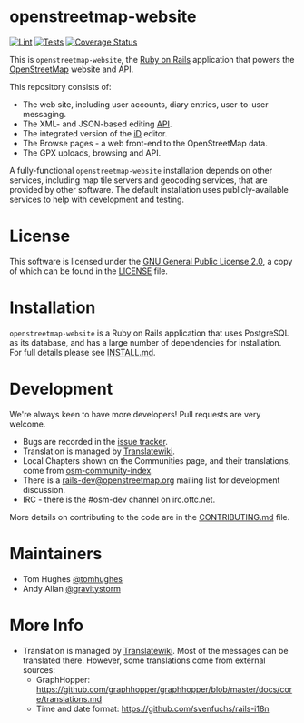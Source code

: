 # openstreetmap-website

[![Lint](https://github.com/openstreetmap/openstreetmap-website/workflows/Lint/badge.svg?branch=master&event=push)](https://github.com/openstreetmap/openstreetmap-website/actions?query=workflow%3ALint%20branch%3Amaster%20event%3Apush)
[![Tests](https://github.com/openstreetmap/openstreetmap-website/workflows/Tests/badge.svg?branch=master&event=push)](https://github.com/openstreetmap/openstreetmap-website/actions?query=workflow%3ATests%20branch%3Amaster%20event%3Apush)
[![Coverage Status](https://coveralls.io/repos/openstreetmap/openstreetmap-website/badge.svg?branch=master)](https://coveralls.io/r/openstreetmap/openstreetmap-website?branch=master)

This is `openstreetmap-website`, the [Ruby on Rails](http://rubyonrails.org/)
application that powers the [OpenStreetMap](https://www.openstreetmap.org) website and API.

This repository consists of:

* The web site, including user accounts, diary entries, user-to-user messaging.
* The XML- and JSON-based editing [API](https://wiki.openstreetmap.org/wiki/API_v0.6).
* The integrated version of the [iD](https://wiki.openstreetmap.org/wiki/ID) editor.
* The Browse pages - a web front-end to the OpenStreetMap data.
* The GPX uploads, browsing and API.

A fully-functional `openstreetmap-website` installation depends on other services, including map tile
servers and geocoding services, that are provided by other software. The default installation
uses publicly-available services to help with development and testing.

# License

This software is licensed under the [GNU General Public License 2.0](https://www.gnu.org/licenses/old-licenses/gpl-2.0.txt),
a copy of which can be found in the [LICENSE](LICENSE) file.

# Installation

`openstreetmap-website` is a Ruby on Rails application that uses PostgreSQL as its database, and has a large
number of dependencies for installation. For full details please see [INSTALL.md](INSTALL.md).

# Development

We're always keen to have more developers! Pull requests are very welcome.

* Bugs are recorded in the [issue tracker](https://github.com/openstreetmap/openstreetmap-website/issues).
* Translation is managed by [Translatewiki](https://translatewiki.net/wiki/Translating:OpenStreetMap).
* Local Chapters shown on the Communities page, and their translations, come from [osm-community-index](https://github.com/osmlab/osm-community-index).
* There is a [rails-dev@openstreetmap.org](https://lists.openstreetmap.org/listinfo/rails-dev) mailing list for development discussion.
* IRC - there is the #osm-dev channel on irc.oftc.net.

More details on contributing to the code are in the [CONTRIBUTING.md](CONTRIBUTING.md) file.

# Maintainers

* Tom Hughes [@tomhughes](https://github.com/tomhughes/)
* Andy Allan [@gravitystorm](https://github.com/gravitystorm/)

# More Info

* Translation is managed by [Translatewiki](https://translatewiki.net/wiki/Translating:OpenStreetMap). Most of the messages can be translated there. However, some translations come from external sources:
   * GraphHopper: https://github.com/graphhopper/graphhopper/blob/master/docs/core/translations.md
   * Time and date format: https://github.com/svenfuchs/rails-i18n